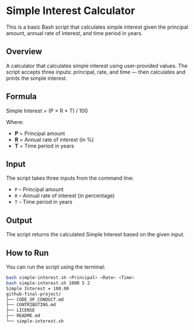 # Simple Interest Calculator

This is a basic Bash script that calculates simple interest given the principal amount, annual rate of interest, and time period in years.

## Overview

A calculator that calculates simple interest using user-provided values. The script accepts three inputs: principal, rate, and time — then calculates and prints the simple interest.

## Formula

Simple Interest = (P × R × T) / 100

Where:
- **P** = Principal amount
- **R** = Annual rate of interest (in %)
- **T** = Time period in years

## Input

The script takes three inputs from the command line:
- `P` – Principal amount
- `R` – Annual rate of interest (in percentage)
- `T` – Time period in years

## Output

The script returns the calculated Simple Interest based on the given input.

## How to Run

You can run the script using the terminal:

```bash
bash simple-interest.sh <Principal> <Rate> <Time>
bash simple-interest.sh 1000 5 2
Simple Interest = 100.00
github-final-project/
├── CODE_OF_CONDUCT.md
├── CONTRIBUTING.md
├── LICENSE
├── README.md
└── simple-interest.sh

